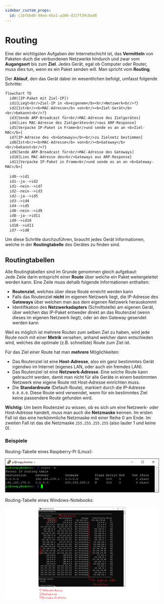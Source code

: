 ```yaml
---
sidebar_custom_props:
  id: c1bfbbd0-99ed-45a1-a206-d21ff39c8ad8
---
```


# Routing
Eine der wichtigsten Aufgaben der Internetschicht ist, das **Vermitteln** von Paketen duch die verbundenen Netzwerke hindurch und zwar vom **Augangsort** bis zum **Ziel**.
Jedes Gerät, egal ob Computer oder Router, muss dies tun, wenn es ein Paket senden will. Man spricht vom **Routing**.

Der **Ablauf**, den das Gerät dabei im wesentlichen befolgt, umfasst folgende Schritte:
```mermaid
flowchart TD
  id0([IP-Paket mit Ziel-IP])
  id1{Liegt<br/>Ziel-IP in <b>eigenem</b><br/>Netzwerk<br/>?}
  id2{Ist<br/><b>MAC-Adresse</b> von<br/><b>Ziel-Gerät</b><br/>bekannt<br/>?}
  id3[Sende ARP-Broadcast für<br/>MAC-Adresse des Zielgerätes]
  id4[Lies MAC-Adresse des Zielgerätes<br/>aus ARP-Response]
  id5[Verpacke IP-Paket in Frame<br/>und sende es an an <b>Ziel-MAC</b>]
  id7[IP-Adresse des <b>Gateways</b><br/>zu Zielnetz bestimmen]
  id8{Ist<br/><b>MAC-Adresse</b> von<br/><b>Gateway</b><br/>bekannt<br/>?}
  id9[Sende ARP-Broadcast für<br/>MAC-Adresse des Gateways]
  id10[Lies MAC-Adresse des<br/>Gateways aus ARP-Response]
  id11[Verpacke IP-Paket in Frame<br/>und sende es an an <b>Gateway-MAC</b>]
  
  id0-->id1
  id1--ja-->id2
  id1--nein-->id7
  id2--nein-->id3
  id2--ja-->id5
  id3-->id4
  id4-->id5
  id8--nein-->id9
  id8--ja-->id11
  id9-->id10
  id10-->id11
  id7-->id8
```

Um diese Schritte durchzuführen, braucht jedes Gerät Informationen, welche in der **Routingtabelle** des Gerätes zu finden sind.

## Routingtabellen
Alle Routingtabellen sind im Grunde genommen gleich aufgebaut:\
Jede Zeile darin entspricht einer **Route** über welche ein Paket weitergeleitet werden kann. Eine Zeile muss dehalb folgende Informationen enthalten:

- **Routenziel**, welches über diese Route erreicht werden kann
- Falls das Routenziel **nicht** im eigenen Netzwerk liegt, die IP-Adresse des **Gateways** über welchen man aus dem eigenen Netzwerk herauskommt
- Identifikation des **Netzwerkadapters** (Schnittstelle) am eigenen Gerät, über welchen das IP-Paket entweder direkt an das Routenziel (wenn dieses im eigenen Netzwerk liegt), oder an den Gateway gesendet werden kann

Weil es möglich ist mehrere Routen zum selben Ziel zu haben, wird jede Route noch mit einer **Metrik** versehen, anhand welcher dann entschieden wird, welches die optimale (z.B. schnellste) Route zum Ziel ist.

Für das Ziel einer Route hat man **mehrere** Möglichkeiten:
- Das Routenziel ist eine **Host-Adresse**, also ein ganz bestimmtes Gerät irgendwo im Internet (eigenes LAN, oder auch ein fremdes LAN).
- Das Routenziel ist eine **Netzwerk-Adresse**. Eine solche Route kann gebraucht werden, damit man nicht für alle Geräte in einem bestimmten Netzwerk eine eigene Route mit Host-Adresse einrichten muss.
- Die **Standardroute** (Default-Route), markiert durch die IP-Adresse `0.0.0.0`. Diese Route wird verwendet, wenn für ein bestimmtes Ziel keine passendere Route gefunden wird.

**Wichtig:**
Um beim Routenziel zu wissen, ob es sich um eine Netzwerk- oder Host-Adresse handelt, muss man auch die **Netzmaske** kennen. Im ersten Fall ist das eine herkömmliche Netzmaske mit einer Reihe 0 am Ende. Im zweiten Fall ist das die Netzmaske `255.255.255.255` (also lauter 1 und keine 0).

### Beispiele
Routing-Tabelle eines Raspberry-Pi (Linux):

![RoutingtableRaspy](images/RoutingtableRaspy.png)

Routing-Tabelle eines Windows-Notebooks:

![RoutingtableWindows](images/RoutingtableWindows.png)

